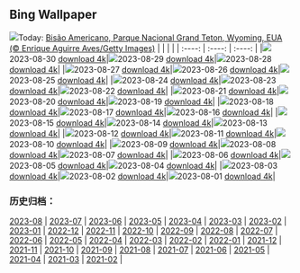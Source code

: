 ## Bing Wallpaper
![](https://global.bing.com/th?id=OHR.TetonBison_PT-BR0402928868_UHD.jpg&w=1000)Today: [Bisão Americano, Parque Nacional Grand Teton, Wyoming, EUA (© Enrique Aguirre Aves/Getty Images)](https://global.bing.com/th?id=OHR.TetonBison_PT-BR0402928868_UHD.jpg)
|      |      |      |
| :----: | :----: | :----: |
|![](https://global.bing.com/th?id=OHR.TetonBison_PT-BR0402928868_UHD.jpg&pid=hp&w=384&h=216&rs=1&c=4)2023-08-30 [download 4k](https://global.bing.com/th?id=OHR.TetonBison_PT-BR0402928868_UHD.jpg)|![](https://global.bing.com/th?id=OHR.DubrovnikHarbor_PT-BR0322375013_UHD.jpg&pid=hp&w=384&h=216&rs=1&c=4)2023-08-29 [download 4k](https://global.bing.com/th?id=OHR.DubrovnikHarbor_PT-BR0322375013_UHD.jpg)|![](https://global.bing.com/th?id=OHR.JejuIsland_PT-BR9709424448_UHD.jpg&pid=hp&w=384&h=216&rs=1&c=4)2023-08-28 [download 4k](https://global.bing.com/th?id=OHR.JejuIsland_PT-BR9709424448_UHD.jpg)|
|![](https://global.bing.com/th?id=OHR.MuseumIsland_PT-BR8963448703_UHD.jpg&pid=hp&w=384&h=216&rs=1&c=4)2023-08-27 [download 4k](https://global.bing.com/th?id=OHR.MuseumIsland_PT-BR8963448703_UHD.jpg)|![](https://global.bing.com/th?id=OHR.YellowstoneFalls_PT-BR9098060623_UHD.jpg&pid=hp&w=384&h=216&rs=1&c=4)2023-08-26 [download 4k](https://global.bing.com/th?id=OHR.YellowstoneFalls_PT-BR9098060623_UHD.jpg)|![](https://global.bing.com/th?id=OHR.SharkFinCove_PT-BR7883835575_UHD.jpg&pid=hp&w=384&h=216&rs=1&c=4)2023-08-25 [download 4k](https://global.bing.com/th?id=OHR.SharkFinCove_PT-BR7883835575_UHD.jpg)|
|![](https://global.bing.com/th?id=OHR.SkogafossWaterfall_PT-BR7394704213_UHD.jpg&pid=hp&w=384&h=216&rs=1&c=4)2023-08-24 [download 4k](https://global.bing.com/th?id=OHR.SkogafossWaterfall_PT-BR7394704213_UHD.jpg)|![](https://global.bing.com/th?id=OHR.TunisiaAmphitheatre_PT-BR7158376086_UHD.jpg&pid=hp&w=384&h=216&rs=1&c=4)2023-08-23 [download 4k](https://global.bing.com/th?id=OHR.TunisiaAmphitheatre_PT-BR7158376086_UHD.jpg)|![](https://global.bing.com/th?id=OHR.EmeraldLakeYukon_PT-BR6870373450_UHD.jpg&pid=hp&w=384&h=216&rs=1&c=4)2023-08-22 [download 4k](https://global.bing.com/th?id=OHR.EmeraldLakeYukon_PT-BR6870373450_UHD.jpg)|
|![](https://global.bing.com/th?id=OHR.StartPointLight_PT-BR6638873206_UHD.jpg&pid=hp&w=384&h=216&rs=1&c=4)2023-08-21 [download 4k](https://global.bing.com/th?id=OHR.StartPointLight_PT-BR6638873206_UHD.jpg)|![](https://global.bing.com/th?id=OHR.CameraSquirrel_PT-BR6385198760_UHD.jpg&pid=hp&w=384&h=216&rs=1&c=4)2023-08-20 [download 4k](https://global.bing.com/th?id=OHR.CameraSquirrel_PT-BR6385198760_UHD.jpg)|![](https://global.bing.com/th?id=OHR.AvatarMountain_PT-BR6129685721_UHD.jpg&pid=hp&w=384&h=216&rs=1&c=4)2023-08-19 [download 4k](https://global.bing.com/th?id=OHR.AvatarMountain_PT-BR6129685721_UHD.jpg)|
|![](https://global.bing.com/th?id=OHR.CamelsAbove_PT-BR2394632603_UHD.jpg&pid=hp&w=384&h=216&rs=1&c=4)2023-08-18 [download 4k](https://global.bing.com/th?id=OHR.CamelsAbove_PT-BR2394632603_UHD.jpg)|![](https://global.bing.com/th?id=OHR.KeyWestBridge_PT-BR4840240790_UHD.jpg&pid=hp&w=384&h=216&rs=1&c=4)2023-08-17 [download 4k](https://global.bing.com/th?id=OHR.KeyWestBridge_PT-BR4840240790_UHD.jpg)|![](https://global.bing.com/th?id=OHR.TaorminaSquare_PT-BR4606680461_UHD.jpg&pid=hp&w=384&h=216&rs=1&c=4)2023-08-16 [download 4k](https://global.bing.com/th?id=OHR.TaorminaSquare_PT-BR4606680461_UHD.jpg)|
|![](https://global.bing.com/th?id=OHR.GeckoLeaf_PT-BR4941282205_UHD.jpg&pid=hp&w=384&h=216&rs=1&c=4)2023-08-15 [download 4k](https://global.bing.com/th?id=OHR.GeckoLeaf_PT-BR4941282205_UHD.jpg)|![](https://global.bing.com/th?id=OHR.PerseidsOregon_PT-BR3992857450_UHD.jpg&pid=hp&w=384&h=216&rs=1&c=4)2023-08-14 [download 4k](https://global.bing.com/th?id=OHR.PerseidsOregon_PT-BR3992857450_UHD.jpg)|![](https://global.bing.com/th?id=OHR.ThreeElephants_PT-BR3742812979_UHD.jpg&pid=hp&w=384&h=216&rs=1&c=4)2023-08-13 [download 4k](https://global.bing.com/th?id=OHR.ThreeElephants_PT-BR3742812979_UHD.jpg)|
|![](https://global.bing.com/th?id=OHR.JupiterArtland_PT-BR3294053822_UHD.jpg&pid=hp&w=384&h=216&rs=1&c=4)2023-08-12 [download 4k](https://global.bing.com/th?id=OHR.JupiterArtland_PT-BR3294053822_UHD.jpg)|![](https://global.bing.com/th?id=OHR.WorldLionDay_PT-BR6297113107_UHD.jpg&pid=hp&w=384&h=216&rs=1&c=4)2023-08-11 [download 4k](https://global.bing.com/th?id=OHR.WorldLionDay_PT-BR6297113107_UHD.jpg)|![](https://global.bing.com/th?id=OHR.BathurstArt_PT-BR5938630917_UHD.jpg&pid=hp&w=384&h=216&rs=1&c=4)2023-08-10 [download 4k](https://global.bing.com/th?id=OHR.BathurstArt_PT-BR5938630917_UHD.jpg)|
|![](https://global.bing.com/th?id=OHR.InfinityTaipei_PT-BR5659218088_UHD.jpg&pid=hp&w=384&h=216&rs=1&c=4)2023-08-09 [download 4k](https://global.bing.com/th?id=OHR.InfinityTaipei_PT-BR5659218088_UHD.jpg)|![](https://global.bing.com/th?id=OHR.BodieNC_PT-BR3349046886_UHD.jpg&pid=hp&w=384&h=216&rs=1&c=4)2023-08-08 [download 4k](https://global.bing.com/th?id=OHR.BodieNC_PT-BR3349046886_UHD.jpg)|![](https://global.bing.com/th?id=OHR.NaganoPond_PT-BR2909637050_UHD.jpg&pid=hp&w=384&h=216&rs=1&c=4)2023-08-07 [download 4k](https://global.bing.com/th?id=OHR.NaganoPond_PT-BR2909637050_UHD.jpg)|
|![](https://global.bing.com/th?id=OHR.AtlanticPuffin_PT-BR2602630164_UHD.jpg&pid=hp&w=384&h=216&rs=1&c=4)2023-08-06 [download 4k](https://global.bing.com/th?id=OHR.AtlanticPuffin_PT-BR2602630164_UHD.jpg)|![](https://global.bing.com/th?id=OHR.GothicRuins_PT-BR2280028094_UHD.jpg&pid=hp&w=384&h=216&rs=1&c=4)2023-08-05 [download 4k](https://global.bing.com/th?id=OHR.GothicRuins_PT-BR2280028094_UHD.jpg)|![](https://global.bing.com/th?id=OHR.ZelenciSprings_PT-BR2064336858_UHD.jpg&pid=hp&w=384&h=216&rs=1&c=4)2023-08-04 [download 4k](https://global.bing.com/th?id=OHR.ZelenciSprings_PT-BR2064336858_UHD.jpg)|
|![](https://global.bing.com/th?id=OHR.CapitolButte_PT-BR1710363839_UHD.jpg&pid=hp&w=384&h=216&rs=1&c=4)2023-08-03 [download 4k](https://global.bing.com/th?id=OHR.CapitolButte_PT-BR1710363839_UHD.jpg)|![](https://global.bing.com/th?id=OHR.DenaliClimber_PT-BR1512476985_UHD.jpg&pid=hp&w=384&h=216&rs=1&c=4)2023-08-02 [download 4k](https://global.bing.com/th?id=OHR.DenaliClimber_PT-BR1512476985_UHD.jpg)|![](https://global.bing.com/th?id=OHR.RockHouse_PT-BR1317959192_UHD.jpg&pid=hp&w=384&h=216&rs=1&c=4)2023-08-01 [download 4k](https://global.bing.com/th?id=OHR.RockHouse_PT-BR1317959192_UHD.jpg)|

### 历史归档：
[2023-08](https://github.com/niumoo/bing-wallpaper/tree/main/picture/2023-08/) | [2023-07](https://github.com/niumoo/bing-wallpaper/tree/main/picture/2023-07/) | [2023-06](https://github.com/niumoo/bing-wallpaper/tree/main/picture/2023-06/) | [2023-05](https://github.com/niumoo/bing-wallpaper/tree/main/picture/2023-05/) | [2023-04](https://github.com/niumoo/bing-wallpaper/tree/main/picture/2023-04/) | [2023-03](https://github.com/niumoo/bing-wallpaper/tree/main/picture/2023-03/) | [2023-02](https://github.com/niumoo/bing-wallpaper/tree/main/picture/2023-02/) | [2023-01](https://github.com/niumoo/bing-wallpaper/tree/main/picture/2023-01/) | 
[2022-12](https://github.com/niumoo/bing-wallpaper/tree/main/picture/2022-12/) | [2022-11](https://github.com/niumoo/bing-wallpaper/tree/main/picture/2022-11/) | [2022-10](https://github.com/niumoo/bing-wallpaper/tree/main/picture/2022-10/) | [2022-09](https://github.com/niumoo/bing-wallpaper/tree/main/picture/2022-09/) | [2022-08](https://github.com/niumoo/bing-wallpaper/tree/main/picture/2022-08/) | [2022-07](https://github.com/niumoo/bing-wallpaper/tree/main/picture/2022-07/) | [2022-06](https://github.com/niumoo/bing-wallpaper/tree/main/picture/2022-06/) | [2022-05](https://github.com/niumoo/bing-wallpaper/tree/main/picture/2022-05/) | 
[2022-04](https://github.com/niumoo/bing-wallpaper/tree/main/picture/2022-04/) | [2022-03](https://github.com/niumoo/bing-wallpaper/tree/main/picture/2022-03/) | [2022-02](https://github.com/niumoo/bing-wallpaper/tree/main/picture/2022-02/) | [2022-01](https://github.com/niumoo/bing-wallpaper/tree/main/picture/2022-01/) | [2021-12](https://github.com/niumoo/bing-wallpaper/tree/main/picture/2021-12/) | [2021-11](https://github.com/niumoo/bing-wallpaper/tree/main/picture/2021-11/) | [2021-10](https://github.com/niumoo/bing-wallpaper/tree/main/picture/2021-10/) | [2021-09](https://github.com/niumoo/bing-wallpaper/tree/main/picture/2021-09/) | 
[2021-08](https://github.com/niumoo/bing-wallpaper/tree/main/picture/2021-08/) | [2021-07](https://github.com/niumoo/bing-wallpaper/tree/main/picture/2021-07/) | [2021-06](https://github.com/niumoo/bing-wallpaper/tree/main/picture/2021-06/) | [2021-05](https://github.com/niumoo/bing-wallpaper/tree/main/picture/2021-05/) | [2021-04](https://github.com/niumoo/bing-wallpaper/tree/main/picture/2021-04/) | [2021-03](https://github.com/niumoo/bing-wallpaper/tree/main/picture/2021-03/) | [2021-02](https://github.com/niumoo/bing-wallpaper/tree/main/picture/2021-02/) | 